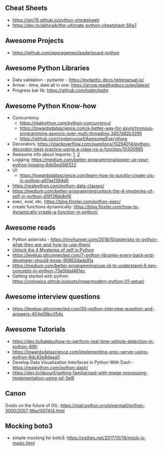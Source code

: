 ## Cheat Sheets
* https://gto76.github.io/python-cheatsheet/
* https://dev.to/abhirajb/the-ultimate-python-cheatsheet-56g7

## Awesome Projects
* https://github.com/agoragames/leaderboard-python

## Awesome Python Libraries
* Data validation - pydantic - https://pydantic-docs.helpmanual.io/
* Arrow - time, date all in one: https://arrow.readthedocs.io/en/latest/
* Progress bar lib: https://github.com/tqdm/tqdm

## Awesome Python Know-how 
* Concurrency 
  * https://realpython.com/python-concurrency/
  * https://towardsdatascience.com/a-better-way-for-asynchronous-programming-asyncio-over-multi-threading-3457d82b3295
  * https://github.com/roybenyosef/AwesomeEverything
* Decorators: https://stackoverflow.com/questions/10294014/python-decorator-best-practice-using-a-class-vs-a-function/10300995
* Awesome info about imports: [1](https://www.devdungeon.com/content/python-import-syspath-and-pythonpath-tutorial), [2](https://stackoverflow.com/questions/14132789/relative-imports-for-the-billionth-time)
* Logging: https://medium.com/better-programming/power-up-your-python-logging-6dd3ed38f322
* UI:
  * https://towardsdatascience.com/learn-how-to-quickly-create-uis-in-python-a97ae1394d5
* https://realpython.com/python-data-classes/
* https://medium.com/better-programming/unlock-the-4-mysteries-of-self-in-python-d1913fbb8e16
* exec, eval, etc. https://blog.finxter.com/python-exec/
* create functions dynamically: https://blog.finxter.com/how-to-dynamically-create-a-function-in-python/

## Awesome reads
* Python asterisks - https://treyhunner.com/2018/10/asterisks-in-python-what-they-are-and-how-to-use-them/
* [Unlock the 4 Mysteries of self in Python](https://link.medium.com/P96rqnmH44)
* https://levelup.gitconnected.com/7-python-libraries-every-back-end-developer-should-know-95862dada91a
* https://medium.com/better-programming/use-id-to-understand-6-key-concepts-in-python-73e0bbd461ec
* Getting started with python: https://cjolowicz.github.io/posts/hypermodern-python-01-setup/

## Awesome interview questions
* https://levelup.gitconnected.com/50-python-interview-question-and-answers-404e08bc054c

## Awesome Tutorials
* https://dev.to/kalebu/how-to-perform-real-time-vehicle-detection-in-python-4i9h
* https://towardsdatascience.com/implementing-grpc-server-using-python-9dc42e8daea0
* Develop Data Visualization Interfaces in Python With Dash - https://realpython.com/python-dash/
* https://dev.to/devunf/getting-familiarised-with-image-processing-implementation-using-pil-3el6

## Canon
Guido on the future of GIL:
https://mail.python.org/pipermail/python-3000/2007-May/007414.html

## Mocking boto3
* simple mocking for boto3: https://sgillies.net/2017/10/19/mock-is-magic.html
